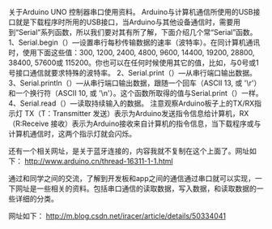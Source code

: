 关于Arduino UNO 控制器串口使用资料。
Arduino与计算机通信所使用的USB接口就是下载程序时所用的USB接口，当Arduino与其他设备通信时，需要用到“Serial”系列函数，所以我们要对其有所了解，下面介绍几个常“Serial”函数。
1、Serial.begin（）—设置串行每秒传输数据的速率（波特率）。在同计算机通讯时，使用下面这些值：300, 1200, 2400, 4800, 9600, 14400, 19200, 28800, 38400, 57600或 115200。你也可以在任何时候使用其它的值，比如，与0号或1号接口通信就要求特殊的波特率。
2、Serial.print（）—从串行端口输出数据。
3、Serial.println（）—从串行端口输出数据，跟随一个回车（ASCII 13, 或 '\r'）和一个换行符（ASCII 10, 或 '\n'）。这个函数所取得的值与Serial.print（）一样。
4、Serial.read（）—读取持续输入的数据。
注意观察Arduino板子上的TX/RX指示灯
TX（T：Transmitter 发送）表示为Arduino发送指令信息给计算机，RX（R:Receive 接收）表示为Arduino接收来自计算机的指令信息，当下载程序或与计算机通信时，这两个指示灯就会闪烁。


还有一个相关网址，是关于蓝牙连接的，内容我就不复制在这个上面了。网址如下：
http://www.arduino.cn/thread-16311-1-1.html


通过和同学之间的交流，了解到开发板和app之间的通信通过串口就可以实现，一下网址是一些相关的资料。包括串口通信的读取数据，写入数据，和读取数据的一些详细的分类。

网址如下：
http://m.blog.csdn.net/iracer/article/details/50334041
